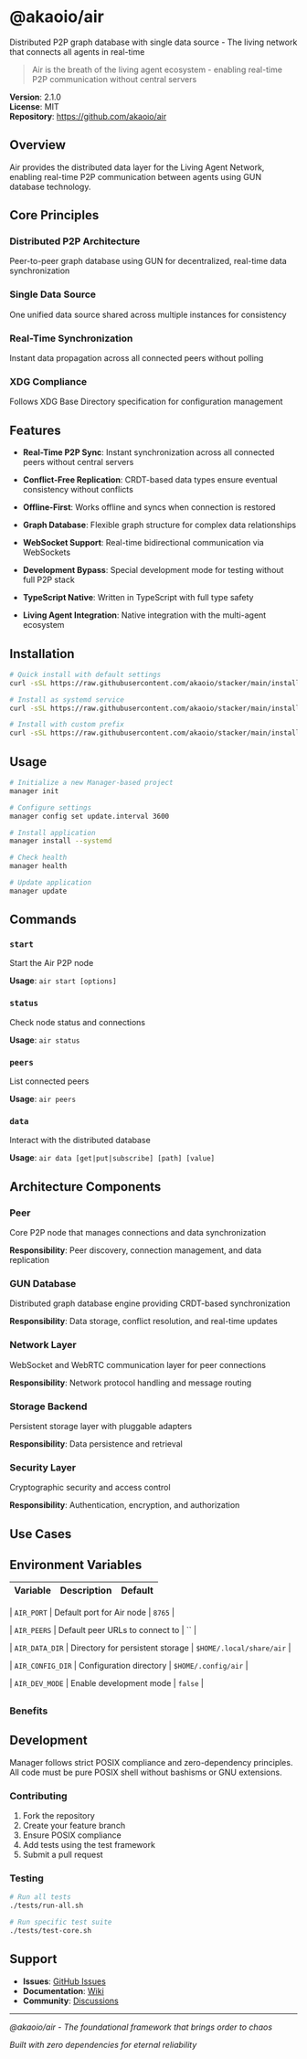 # @akaoio/air

Distributed P2P graph database with single data source - The living network that connects all agents in real-time

> Air is the breath of the living agent ecosystem - enabling real-time P2P communication without central servers

**Version**: 2.1.0  
**License**: MIT  
**Repository**: https://github.com/akaoio/air

## Overview

Air provides the distributed data layer for the Living Agent Network, enabling real-time P2P communication between agents using GUN database technology.

## Core Principles


### Distributed P2P Architecture
Peer-to-peer graph database using GUN for decentralized, real-time data synchronization



### Single Data Source
One unified data source shared across multiple instances for consistency



### Real-Time Synchronization
Instant data propagation across all connected peers without polling



### XDG Compliance
Follows XDG Base Directory specification for configuration management




## Features


- **Real-Time P2P Sync**: Instant synchronization across all connected peers without central servers

- **Conflict-Free Replication**: CRDT-based data types ensure eventual consistency without conflicts

- **Offline-First**: Works offline and syncs when connection is restored

- **Graph Database**: Flexible graph structure for complex data relationships

- **WebSocket Support**: Real-time bidirectional communication via WebSockets

- **Development Bypass**: Special development mode for testing without full P2P stack

- **TypeScript Native**: Written in TypeScript with full type safety

- **Living Agent Integration**: Native integration with the multi-agent ecosystem


## Installation

```bash
# Quick install with default settings
curl -sSL https://raw.githubusercontent.com/akaoio/stacker/main/install.sh | sh

# Install as systemd service
curl -sSL https://raw.githubusercontent.com/akaoio/stacker/main/install.sh | sh -s -- --systemd

# Install with custom prefix
curl -sSL https://raw.githubusercontent.com/akaoio/stacker/main/install.sh | sh -s -- --prefix=/opt/manager
```

## Usage

```bash
# Initialize a new Manager-based project
manager init

# Configure settings
manager config set update.interval 3600

# Install application
manager install --systemd

# Check health
manager health

# Update application
manager update
```

## Commands


### `start`
Start the Air P2P node

**Usage**: `air start [options]`



### `status`
Check node status and connections

**Usage**: `air status`



### `peers`
List connected peers

**Usage**: `air peers`



### `data`
Interact with the distributed database

**Usage**: `air data [get|put|subscribe] [path] [value]`









## Architecture Components


### Peer
Core P2P node that manages connections and data synchronization

**Responsibility**: Peer discovery, connection management, and data replication


### GUN Database
Distributed graph database engine providing CRDT-based synchronization

**Responsibility**: Data storage, conflict resolution, and real-time updates


### Network Layer
WebSocket and WebRTC communication layer for peer connections

**Responsibility**: Network protocol handling and message routing


### Storage Backend
Persistent storage layer with pluggable adapters

**Responsibility**: Data persistence and retrieval


### Security Layer
Cryptographic security and access control

**Responsibility**: Authentication, encryption, and authorization



## Use Cases



## Environment Variables

| Variable | Description | Default |
|----------|-------------|---------|

| `AIR_PORT` | Default port for Air node | `8765` |

| `AIR_PEERS` | Default peer URLs to connect to | `` |

| `AIR_DATA_DIR` | Directory for persistent storage | `$HOME/.local/share/air` |

| `AIR_CONFIG_DIR` | Configuration directory | `$HOME/.config/air` |

| `AIR_DEV_MODE` | Enable development mode | `false` |


## 



### Benefits



## Development

Manager follows strict POSIX compliance and zero-dependency principles. All code must be pure POSIX shell without bashisms or GNU extensions.

### Contributing

1. Fork the repository
2. Create your feature branch
3. Ensure POSIX compliance
4. Add tests using the test framework
5. Submit a pull request

### Testing

```bash
# Run all tests
./tests/run-all.sh

# Run specific test suite
./tests/test-core.sh
```

## Support

- **Issues**: [GitHub Issues](https://github.com/akaoio/stacker/issues)
- **Documentation**: [Wiki](https://github.com/akaoio/stacker/wiki)
- **Community**: [Discussions](https://github.com/akaoio/stacker/discussions)

---

*@akaoio/air - The foundational framework that brings order to chaos*

*Built with zero dependencies for eternal reliability*